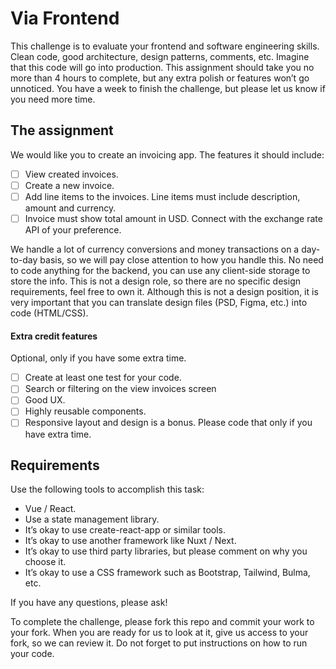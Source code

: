 # Via Frontend

This challenge is to evaluate your frontend and software engineering skills.
Clean code, good architecture, design patterns, comments, etc. Imagine that this code will go into production.
This assignment should take you no more than 4 hours to complete, but any extra polish or features won’t go unnoticed.
You have a week to finish the challenge, but please let us know if you need more time.

## The assignment

We would like you to create an invoicing app. The features it should include:

- [ ] View created invoices.
- [ ] Create a new invoice.
- [ ] Add line items to the invoices. Line items must include description, amount and currency.
- [ ] Invoice must show total amount in USD. Connect with the exchange rate API of your preference.

We handle a lot of currency conversions and money transactions on a day-to-day basis, so we will pay close attention to how you handle this.
No need to code anything for the backend, you can use any client-side storage to store the info. This is not a design role, so there are no specific design requirements, feel free to own it. Although this is not a design position, it is very important that you can translate design files (PSD, Figma, etc.) into code (HTML/CSS).

#### Extra credit features

Optional, only if you have some extra time.

- [ ] Create at least one test for your code.
- [ ] Search or filtering on the view invoices screen
- [ ] Good UX.
- [ ] Highly reusable components.
- [ ] Responsive layout and design is a bonus. Please code that only if you have extra time.

## Requirements

Use the following tools to accomplish this task:

- Vue / React.
- Use a state management library.
- It’s okay to use create-react-app or similar tools.
- It’s okay to use another framework like Nuxt / Next.
- It’s okay to use third party libraries, but please comment on why you choose it.
- It’s okay to use a CSS framework such as Bootstrap, Tailwind, Bulma, etc.

If you have any questions, please ask!

To complete the challenge, please fork this repo and commit your work to your fork. When you are ready for us to look at it, give us access to your fork, so we can review it. Do not forget to put instructions on how to run your code.
